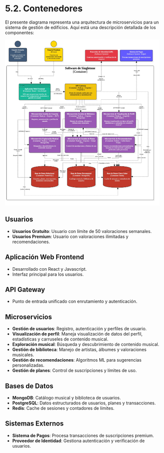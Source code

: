 # 5.2. Contenedores

El presente diagrama representa una arquitectura de microservicios para un sistema de gestión de edificios. Aquí está una descripción detallada de los componentes:

![Diagrama de Contenedores](ContainerDiagram.jpg)

## Usuarios

- **Usuarios Gratuito**: Usuario con límite de 50 valoraciones semanales.
- **Usuarios Premium**: Usuario con valoraciones ilimitadas y recomendaciones.

## Aplicación Web Frontend

- Desarrollado con React y Javascript.
- Interfaz principal para los usuarios.

## API Gateway

- Punto de entrada unificado con enrutamiento y autenticación.

## Microservicios

- **Gestión de usuarios**: Registro, autenticación y perfiles de usuario.
- **Visualización de perfil**: Maneja visualización de datos del perfil, estadísticas y carruseles de contenido musical.
- **Exploración musical**: Búsqueda y descubrimiento de contenido musical.
- **Gestión de biblioteca**: Manejo de artistas, álbumes y valoraciones musicales.
- **Gestión de recomendaciones**: Algoritmos ML para sugerencias personalizadas.
- **Gestión de planes**: Control de suscripciones y límites de uso.

## Bases de Datos

- **MongoDB**: Catálogo musical y biblioteca de usuarios.
- **PostgreSQL**: Datos estructurados de usuarios, planes y transacciones.
- **Redis**: Cache de sesiones y contadores de límites.

## Sistemas Externos

- **Sistema de Pagos**: Procesa transacciones de suscripciones premium.
- **Proveedor de Identidad**: Gestiona autenticación y verificación de usuarios.